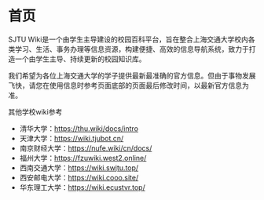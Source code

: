 # 首页

SJTU Wiki是一个由学生主导建设的校园百科平台，旨在整合上海交通大学校内各类学习、生活、事务办理等信息资源，构建便捷、高效的信息导航系统，致力于打造一个由学生主导、持续更新的校园知识库。

我们希望为各位上海交通大学的学子提供最新最准确的官方信息。但由于事物发展飞快，请您在使用信息时参考页面底部的页面最后修改时间，以最新官方信息为准。


其他学校wiki参考
- 清华大学：https://thu.wiki/docs/intro
- 天津大学：https://wiki.tjubot.cn/
- 南京财经大学：https://nufe.wiki/cn/docs/
- 福州大学：https://fzuwiki.west2.online/
- 西南交通大学：https://wiki.swjtu.top/
- 西安邮电大学：https://wiki.cooo.site/
- 华东理工大学：https://wiki.ecustvr.top/
